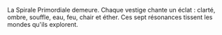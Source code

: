 La Spirale Primordiale demeure.
Chaque vestige chante un éclat :
clarté, ombre, souffle, eau,
feu, chair et éther.
Ces sept résonances tissent
les mondes qu'ils explorent.
